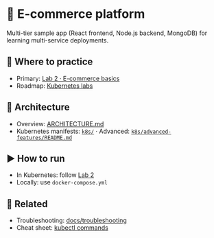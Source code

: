 # 🛒 E-commerce platform

Multi-tier sample app (React frontend, Node.js backend, MongoDB) for learning multi-service deployments.

## 📍 Where to practice

- Primary: [Lab 2 · E-commerce basics](../labs/02-ecommerce-basics.md)
- Roadmap: [Kubernetes labs](../docs/KUBERNETES-LABS.md)

## 🧱 Architecture

- Overview: [ARCHITECTURE.md](ARCHITECTURE.md)
- Kubernetes manifests: [`k8s/`](k8s/) · Advanced: [`k8s/advanced-features/README.md`](k8s/advanced-features/README.md)

## ▶️ How to run

- In Kubernetes: follow [Lab 2](../labs/02-ecommerce-basics.md)
- Locally: use `docker-compose.yml`

## 🔗 Related

- Troubleshooting: [docs/troubleshooting](../docs/troubleshooting/troubleshooting.md)
- Cheat sheet: [kubectl commands](../docs/reference/kubectl-cheatsheet.md)
